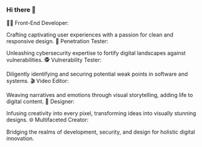 ### Hi there 👋

👨‍💻 Front-End Developer:

Crafting captivating user experiences with a passion for clean and responsive design.
🔐 Penetration Tester:

Unleashing cybersecurity expertise to fortify digital landscapes against vulnerabilities.
🕵️ Vulnerability Tester:

Diligently identifying and securing potential weak points in software and systems.
🎬 Video Editor:

Weaving narratives and emotions through visual storytelling, adding life to digital content.
🎨 Designer:

Infusing creativity into every pixel, transforming ideas into visually stunning designs.
🌐 Multifaceted Creator:

Bridging the realms of development, security, and design for holistic digital innovation.
